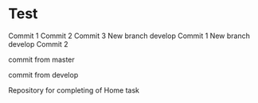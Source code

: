 # Test
Commit 1
Commit 2
Commit 3
New branch develop Commit 1
New branch develop Commit 2

commit from master

commit from develop

Repository for completing of Home task
